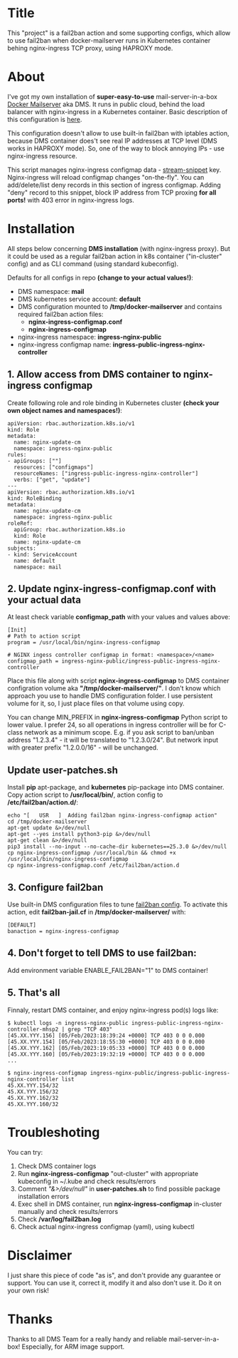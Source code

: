 # Title
This "project" is a fail2ban action and some supporting configs, which allow to use fail2ban when docker-mailserver runs in Kubernetes container behing nginx-ingress TCP proxy, using HAPROXY mode.

# About
I've got my own installation of  **super-easy-to-use** mail-server-in-a-box [Docker Mailserver](https://docker-mailserver.github.io/docker-mailserver/edge/) aka DMS. It runs in public cloud, behind the load balancer with nginx-ingress in a Kubernetes container. Basic description of this configuration is [here](https://docker-mailserver.github.io/docker-mailserver/edge/config/advanced/kubernetes/).

This configuration doesn't allow to use built-in fail2ban with iptables action, because DMS container does't see real IP addresses at TCP level (DMS works in HAPROXY mode). So, one of the way to block annoying IPs - use nginx-ingress resource.

This script manages nginx-ingress configmap data - [stream-snippet](https://kubernetes.github.io/ingress-nginx/user-guide/nginx-configuration/configmap/#stream-snippet) key. Nginx-ingress will reload configmap changes "on-the-fly". You can add/delete/list deny records in this section of ingress configmap. Adding "deny" record to this snippet, block IP address from TCP proxing **for all ports!** with 403 error in nginx-ingress logs.

# Installation
All steps below concerning **DMS installation** (with nginx-ingress proxy). But it could be used as a regular fail2ban action in k8s container ("in-cluster" config) and as CLI command (using standard kubeconfig).

Defaults for all configs in repo **(change to your actual values!)**:
* DMS namespace: **mail**
* DMS kubernetes service account: **default**
* DMS configuration mounted to **/tmp/docker-mailserver** and contains required fail2ban action files:
  * **nginx-ingress-configmap.conf**
  * **nginx-ingress-configmap**
* nginx-ingress namespace: **ingress-nginx-public**
* nginx-ingress configmap name: **ingress-public-ingress-nginx-controller**

## 1. Allow access from DMS container to nginx-ingress configmap
Create following role and role binding in Kubernetes cluster **(check your own object names and namespaces!)**:

```
apiVersion: rbac.authorization.k8s.io/v1
kind: Role
metadata:
  name: nginx-update-cm
  namespace: ingress-nginx-public
rules:
- apiGroups: [""]
  resources: ["configmaps"]
  resourceNames: ["ingress-public-ingress-nginx-controller"]
  verbs: ["get", "update"]
---
apiVersion: rbac.authorization.k8s.io/v1
kind: RoleBinding
metadata:
  name: nginx-update-cm
  namespace: ingress-nginx-public
roleRef:
  apiGroup: rbac.authorization.k8s.io
  kind: Role
  name: nginx-update-cm
subjects:
- kind: ServiceAccount
  name: default
  namespace: mail
```

## 2. Update **nginx-ingress-configmap.conf** with your actual data
At least check variable **configmap_path** with your values and values above:

```
[Init]
# Path to action script
program = /usr/local/bin/nginx-ingress-configmap

# NGINX ingess controller configmap in format: <namespace>/<name>
configmap_path = ingress-nginx-public/ingress-public-ingress-nginx-controller
```

Place this file along with script **nginx-ingress-configmap** to DMS container configration volume aka **"/tmp/docker-mailserver/"**. I don't know which approach you use to handle DMS configuration folder. I use persistent volume for it, so, I just place files on that volume using copy.

You can change MIN_PREFIX in **nginx-ingress-configmap** Python script to lower value. I prefer 24, so all operations in ingress controller will be for C-class network as a minimum scope. E.g. if you ask script to ban/unban address "1.2.3.4" - it will be translated to "1.2.3.0/24". But network input with greater prefix "1.2.0.0/16" - will be unchanged.

## Update user-patches.sh
Install **pip** apt-package, and **kubernetes** pip-package into DMS container. Copy action script to **/usr/local/bin/**, action config to **/etc/fail2ban/action.d/**:

```
echo "[   USR   ]  Adding fail2ban nginx-ingress-configmap action"
cd /tmp/docker-mailserver
apt-get update &>/dev/null
apt-get --yes install python3-pip &>/dev/null
apt-get clean &>/dev/null
pip3 install --no-input --no-cache-dir kubernetes==25.3.0 &>/dev/null
cp nginx-ingress-configmap /usr/local/bin && chmod +x /usr/local/bin/nginx-ingress-configmap
cp nginx-ingress-configmap.conf /etc/fail2ban/action.d
```

## 3. Configure fail2ban
Use built-in DMS configuration files to tune [fail2ban config](https://docker-mailserver.github.io/docker-mailserver/edge/config/security/fail2ban/). To activate this action, edit **fail2ban-jail.cf** in **/tmp/docker-mailserver/** with:

```
[DEFAULT]
banaction = nginx-ingress-configmap
```

## 4. Don't forget to tell DMS to use fail2ban:
Add environment variable ENABLE_FAIL2BAN="1" to DMS container!

## 5. That's all
Finnaly, restart DMS container, and enjoy nginx-ingress pod(s) logs like:

```
$ kubectl logs -n ingress-nginx-public ingress-public-ingress-nginx-controller-mhsp2 | grep "TCP 403"
[45.XX.YYY.156] [05/Feb/2023:18:39:24 +0000] TCP 403 0 0 0.000
[45.XX.YYY.154] [05/Feb/2023:18:55:30 +0000] TCP 403 0 0 0.000
[45.XX.YYY.162] [05/Feb/2023:19:05:33 +0000] TCP 403 0 0 0.000
[45.XX.YYY.160] [05/Feb/2023:19:32:19 +0000] TCP 403 0 0 0.000
...

$ nginx-ingress-configmap ingress-nginx-public/ingress-public-ingress-nginx-controller list
45.XX.YYY.154/32
45.XX.YYY.156/32
45.XX.YYY.162/32
45.XX.YYY.160/32
```

# Troubleshoting
You can try:
1. Check DMS container logs
1. Run **nginx-ingress-configmap** "out-cluster" with appropriate kubeconfig in ~/.kube and check results/errors
1. Comment *"&>/dev/null"* in **user-patches.sh** to find possible package installation errors
1. Exec shell in DMS container, run **nginx-ingress-configmap** in-cluster manually and check results/errors
1. Check **/var/log/fail2ban.log**
1. Check actual nginx-ingress configmap (yaml), using kubectl

# Disclaimer
I just share this piece of code "as is", and don't provide any guarantee or support. You can use it, correct it, modify it and also don't use it. Do it on your own risk!

# Thanks
Thanks to all DMS Team for a really handy and reliable mail-server-in-a-box! Especially, for ARM image support.